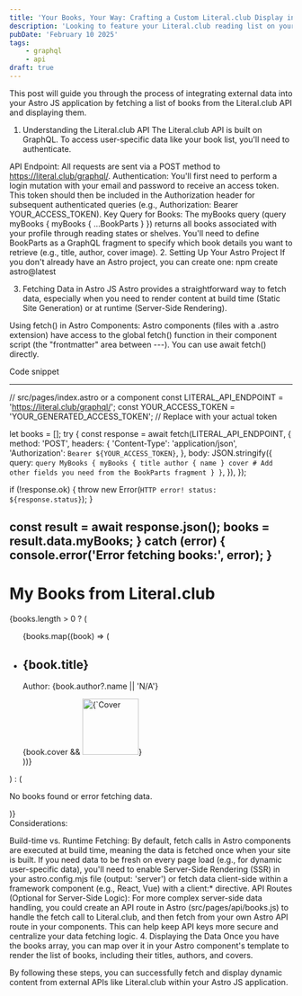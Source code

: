 ```yaml
---
title: 'Your Books, Your Way: Crafting a Custom Literal.club Display in Astro JS'
description: 'Looking to feature your Literal.club reading list on your personal site? This guide shows you how to fetch your book data from the Literal.club API and display it beautifully using Astro JS.'
pubDate: 'February 10 2025'
tags:
    - graphql
    - api
draft: true
---
```


This post will guide you through the process of integrating external data into your Astro JS application by fetching a list of books from the Literal.club API and displaying them.

1. Understanding the Literal.club API
The Literal.club API is built on GraphQL. To access user-specific data like your book list, you'll need to authenticate.

API Endpoint: All requests are sent via a POST method to https://literal.club/graphql/.
Authentication:
You'll first need to perform a login mutation with your email and password to receive an access token.
This token should then be included in the Authorization header for subsequent authenticated queries (e.g., Authorization: Bearer YOUR_ACCESS_TOKEN).
Key Query for Books:
The myBooks query (query myBooks { myBooks { ...BookParts } }) returns all books associated with your profile through reading states or shelves. You'll need to define BookParts as a GraphQL fragment to specify which book details you want to retrieve (e.g., title, author, cover image).
2. Setting Up Your Astro Project
If you don't already have an Astro project, you can create one:
npm create astro@latest

3. Fetching Data in Astro JS
Astro provides a straightforward way to fetch data, especially when you need to render content at build time (Static Site Generation) or at runtime (Server-Side Rendering).

Using fetch() in Astro Components:
Astro components (files with a .astro extension) have access to the global fetch() function in their component script (the "frontmatter" area between ---). You can use await fetch() directly.

Code snippet

---
// src/pages/index.astro or a component
const LITERAL_API_ENDPOINT = 'https://literal.club/graphql/';
const YOUR_ACCESS_TOKEN = 'YOUR_GENERATED_ACCESS_TOKEN'; // Replace with your actual token

let books = [];
try {
  const response = await fetch(LITERAL_API_ENDPOINT, {
    method: 'POST',
    headers: {
      'Content-Type': 'application/json',
      'Authorization': `Bearer ${YOUR_ACCESS_TOKEN}`,
    },
    body: JSON.stringify({
      query: `
        query MyBooks {
          myBooks {
            title
            author {
              name
            }
            cover
            # Add other fields you need from the BookParts fragment
          }
        }
      `,
    }),
  });

  if (!response.ok) {
    throw new Error(`HTTP error! status: ${response.status}`);
  }

  const result = await response.json();
  books = result.data.myBooks;
} catch (error) {
  console.error('Error fetching books:', error);
}
---

<div>
  <h1>My Books from Literal.club</h1>
  {books.length > 0 ? (
    <ul>
      {books.map((book) => (
        <li>
          <h2>{book.title}</h2>
          <p>Author: {book.author?.name || 'N/A'}</p>
          {book.cover && <img src={book.cover} alt={`Cover of ${book.title}`} style="width: 100px;" />}
        </li>
      ))}
    </ul>
  ) : (
    <p>No books found or error fetching data.</p>
  )}
</div>
Considerations:

Build-time vs. Runtime Fetching: By default, fetch calls in Astro components are executed at build time, meaning the data is fetched once when your site is built. If you need data to be fresh on every page load (e.g., for dynamic user-specific data), you'll need to enable Server-Side Rendering (SSR) in your astro.config.mjs file (output: 'server') or fetch data client-side within a framework component (e.g., React, Vue) with a client:* directive.
API Routes (Optional for Server-Side Logic): For more complex server-side data handling, you could create an API route in Astro (src/pages/api/books.js) to handle the fetch call to Literal.club, and then fetch from your own Astro API route in your components. This can help keep API keys more secure and centralize your data fetching logic.
4. Displaying the Data
Once you have the books array, you can map over it in your Astro component's template to render the list of books, including their titles, authors, and covers.

By following these steps, you can successfully fetch and display dynamic content from external APIs like Literal.club within your Astro JS application.
